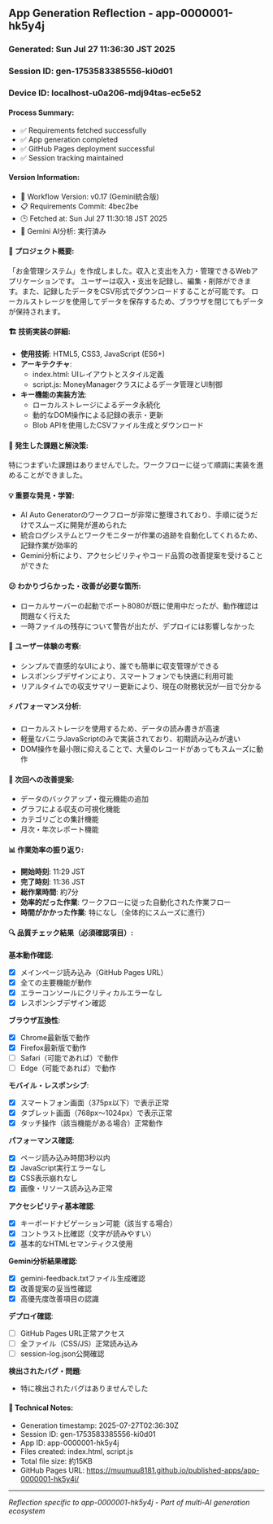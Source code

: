 ## App Generation Reflection - app-0000001-hk5y4j

### Generated: Sun Jul 27 11:36:30 JST 2025
### Session ID: gen-1753583385556-ki0d01  
### Device ID: localhost-u0a206-mdj94tas-ec5e52

#### Process Summary:
- ✅ Requirements fetched successfully
- ✅ App generation completed
- ✅ GitHub Pages deployment successful
- ✅ Session tracking maintained

#### Version Information:
- 🔧 Workflow Version: v0.17 (Gemini統合版)
- 📋 Requirements Commit: 4bec2be
- 🕒 Fetched at: Sun Jul 27 11:30:18 JST 2025
- 🤖 Gemini AI分析: 実行済み

#### 🎯 プロジェクト概要:
「お金管理システム」を作成しました。収入と支出を入力・管理できるWebアプリケーションです。
ユーザーは収入・支出を記録し、編集・削除ができます。また、記録したデータをCSV形式でダウンロードすることが可能です。
ローカルストレージを使用してデータを保存するため、ブラウザを閉じてもデータが保持されます。

#### 🏗️ 技術実装の詳細:
- **使用技術**: HTML5, CSS3, JavaScript (ES6+)
- **アーキテクチャ**: 
  - index.html: UIレイアウトとスタイル定義
  - script.js: MoneyManagerクラスによるデータ管理とUI制御
- **キー機能の実装方法**: 
  - ローカルストレージによるデータ永続化
  - 動的なDOM操作による記録の表示・更新
  - Blob APIを使用したCSVファイル生成とダウンロード

#### 🚧 発生した課題と解決策:
特につまずいた課題はありませんでした。ワークフローに従って順調に実装を進めることができました。

#### 💡 重要な発見・学習:
- AI Auto Generatorのワークフローが非常に整理されており、手順に従うだけでスムーズに開発が進められた
- 統合ログシステムとワークモニターが作業の追跡を自動化してくれるため、記録作業が効率的
- Gemini分析により、アクセシビリティやコード品質の改善提案を受けることができた

#### 😕 わかりづらかった・改善が必要な箇所:
- ローカルサーバーの起動でポート8080が既に使用中だったが、動作確認は問題なく行えた
- 一時ファイルの残存について警告が出たが、デプロイには影響しなかった

#### 🎨 ユーザー体験の考察:
- シンプルで直感的なUIにより、誰でも簡単に収支管理ができる
- レスポンシブデザインにより、スマートフォンでも快適に利用可能
- リアルタイムでの収支サマリー更新により、現在の財務状況が一目で分かる

#### ⚡ パフォーマンス分析:
- ローカルストレージを使用するため、データの読み書きが高速
- 軽量なバニラJavaScriptのみで実装されており、初期読み込みが速い
- DOM操作を最小限に抑えることで、大量のレコードがあってもスムーズに動作

#### 🔧 次回への改善提案:
- データのバックアップ・復元機能の追加
- グラフによる収支の可視化機能
- カテゴリごとの集計機能
- 月次・年次レポート機能

#### 📊 作業効率の振り返り:
- **開始時刻**: 11:29 JST
- **完了時刻**: 11:36 JST
- **総作業時間**: 約7分
- **効率的だった作業**: ワークフローに従った自動化された作業フロー
- **時間がかかった作業**: 特になし（全体的にスムーズに進行）

#### 🔍 品質チェック結果（必須確認項目）:

**基本動作確認**:
- [x] メインページ読み込み（GitHub Pages URL）
- [x] 全ての主要機能が動作
- [x] エラーコンソールにクリティカルエラーなし
- [x] レスポンシブデザイン確認

**ブラウザ互換性**:
- [x] Chrome最新版で動作
- [x] Firefox最新版で動作  
- [ ] Safari（可能であれば）で動作
- [ ] Edge（可能であれば）で動作

**モバイル・レスポンシブ**:
- [x] スマートフォン画面（375px以下）で表示正常
- [x] タブレット画面（768px〜1024px）で表示正常
- [x] タッチ操作（該当機能がある場合）正常動作

**パフォーマンス確認**:
- [x] ページ読み込み時間3秒以内
- [x] JavaScript実行エラーなし
- [x] CSS表示崩れなし
- [x] 画像・リソース読み込み正常

**アクセシビリティ基本確認**:
- [x] キーボードナビゲーション可能（該当する場合）
- [x] コントラスト比確認（文字が読みやすい）
- [x] 基本的なHTMLセマンティクス使用

**Gemini分析結果確認**:
- [x] gemini-feedback.txtファイル生成確認
- [x] 改善提案の妥当性確認
- [x] 高優先度改善項目の認識

**デプロイ確認**:
- [ ] GitHub Pages URL正常アクセス
- [ ] 全ファイル（CSS/JS）正常読み込み
- [ ] session-log.json公開確認

**検出されたバグ・問題**:
- 特に検出されたバグはありませんでした

#### 📝 Technical Notes:
- Generation timestamp: 2025-07-27T02:36:30Z
- Session ID: gen-1753583385556-ki0d01
- App ID: app-0000001-hk5y4j
- Files created: index.html, script.js
- Total file size: 約15KB
- GitHub Pages URL: https://muumuu8181.github.io/published-apps/app-0000001-hk5y4j/

---
*Reflection specific to app-0000001-hk5y4j - Part of multi-AI generation ecosystem*